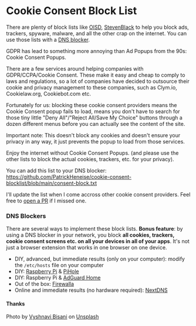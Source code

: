 # Cookie Consent Block List

There are plenty of block lists like [OISD](https://oisd.nl), [StevenBlack](https://github.com/StevenBlack/hosts) to help you block ads, trackers, spyware, malware, and all the other crap on the internet. You can use those lists with a [DNS blocker](#dns-blockers).

GDPR has lead to something more annoying than Ad Popups from the 90s: Cookie Consent Popups. 

There are a few services around helping companies with GDPR/CCPA/Cookie Consent. These make it easy and cheap to comply to laws and regulations, so a lot of companies have decided to outsource their cookie and privacy management to these companies, such as Clym.io, Cookielaw.org, Cookiebot.com etc.

Fortunately for us: blocking these cookie consent providers means the Cookie Consent popup fails to load, means you don't have to search for those tiny little "Deny All"/"Reject All/Save My Choice" buttons through a dozen different menus before you can actually see the content of the site.

Important note: This doesn't block any cookies and doesn't ensure your privacy in any way, it just prevents the popup to load from those services.

Enjoy the internet without Cookie Consent Popups. (and please use the other lists to block the actual cookies, trackers, etc. for your privacy).

You can add this list to your DNS blocker: https://github.com/PatrickHeneise/cookie-consent-blocklist/blob/main/consent-block.txt

I'll update the list when I come accross other cookie consent providers. Feel free to [open a PR](https://github.com/PatrickHeneise/cookie-consent-blocklist/pulls) if I missed one.

### DNS Blockers

There are several ways to implement these block lists. **Bonus feature**: by using a DNS blocker in your network, you block **all cookies, trackers, cookie consent screens etc. on all your devices in all of your apps**. It's not just a browser extension that works in one browser on one device.

- DIY, advanced, but immediate results (only on your computer): modify the `/etc/hosts` file on your computer
- DIY: [Raspberry Pi](http://raspberrypi.com) & [PiHole](https://pi-hole.net)
- DIY: Raspberry Pi & [AdGuard Home](https://adguard.com/en/adguard-home/overview.html)
- Out of the box: [Firewalla](https://firewalla.com)
- Online and immediate results (no hardware required): [NextDNS](http://nextdns.io)

#### Thanks

Photo by <a href="https://unsplash.com/@vyshnavibisani?utm_source=unsplash&utm_medium=referral&utm_content=creditCopyText">Vyshnavi Bisani</a> on <a href="https://unsplash.com/s/photos/cookie?utm_source=unsplash&utm_medium=referral&utm_content=creditCopyText">Unsplash</a>
